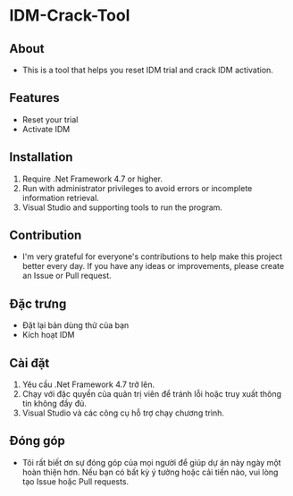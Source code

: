 # IDM-Crack-Tool

## About
- This is a tool that helps you reset IDM trial and crack IDM activation.

## Features
- Reset your trial
- Activate IDM

## Installation
1. Require .Net Framework 4.7 or higher.
2. Run with administrator privileges to avoid errors or incomplete information retrieval.
3. Visual Studio and supporting tools to run the program.

## Contribution
- I'm very grateful for everyone's contributions to help make this project better every day. If you have any ideas or improvements, please create an Issue or Pull request.


## Đặc trưng
- Đặt lại bản dùng thử của bạn
- Kích hoạt IDM

## Cài đặt
1. Yêu cầu .Net Framework 4.7 trở lên.
2. Chạy với đặc quyền của quản trị viên để tránh lỗi hoặc truy xuất thông tin không đầy đủ.
3. Visual Studio và các công cụ hỗ trợ chạy chương trình.

## Đóng góp
- Tôi rất biết ơn sự đóng góp của mọi người để giúp dự án này ngày một hoàn thiện hơn. Nếu bạn có bất kỳ ý tưởng hoặc cải tiến nào, vui lòng tạo Issue hoặc Pull requests.
